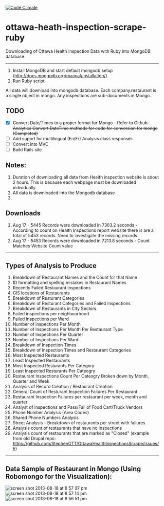 [![Code Climate](https://codeclimate.com/github/StephenOTT/ottawa-heath-inspection-scrape-ruby.png)](https://codeclimate.com/github/StephenOTT/ottawa-heath-inspection-scrape-ruby)

ottawa-heath-inspection-scrape-ruby
===================================

Downloading of Ottawa Health Inspection Data with Ruby into MongoDB database

----


1. Install MongoDB and start default mongodb setup (http://docs.mongodb.org/manual/installation/)
2. Run Ruby script

All data will download into mongodb database.  Each company.restaurant is a single object in mongo.  Any inspections are sub-documents in Mongo.

## TODO

- [x] ~~Convert Date/Times to a proper format for Mongo - Refer to Github-Analytics Convert DateTime methods for code for conversion for mongo (Completed)~~
- [ ] Add suport for multilingual (En/Fr) Analysis class responses
- [ ] Convert into MVC
- [ ] Build Rails site

## Notes:

1. Duration of downloading all data from Health inspection website is about 2 hours.  This is because each webpage must be downloaded individually.
2. All data is downloaded into the Mongodb database
3. 


## Downloads
1. Aug 17 - 5445 Records were downloaded in 7303.2 seconds - According to count on Health Inspections report website there is are a total of 5453 records.  Need to investigate the missing records
2. Aug 17 - 5453 Records were downloaded in 7213.8 seconds - Count Matches Website Count value

-----

## Types of Analysis to Produce

1. Breakdown of Restaurant Names and the Count for that Name
2. ID formatting and spelling mistakes in Restaurant Names
3. Recently Failed Restaurant Inspections
4. GIS locations of Restaurants
5. Breakdown of Resturant Categories
6. Breakdown of Resturant Categories and Failed Inspections
7. Breakdown of Restaurants in City Sectors
8. Failed inspections per neighbourhood
9. Failed inspections per Ward
10. Number of inspections Per Month
11. Number of Inspections Per Month Per Restaurant Type
12. Number of Inspections Per Quarter
13. Number of Inspections Per Ward
14. Breakdown of Inspection Times
15. Breakdown of Inspection Times and Restaurant Categories
16. Most Inspected Restaurants
17. Least Inspected Restaurants
18. Most Inspected Resturants Per Category
19. Least Inspected Resturants Per Cateogry
20. Restaurant Inspections Count Per Cateogry Broken down by Month, Quarter and Week.
21. Analysis of Record Creation / Restaurant Creation
22. General Count of Resturant Inspection Failures Per Restaurant
23. Restaurant Inspection Failures per restaurant per week, month and quarter
24. Analyst of Inspections and Pass/Fail of Food Cart/Truck Vendors
25. Phone Number Analysis (Area Codes)
26. Shared Phone Numbers Analysis
27. Street Analysis - Breakdown of restaurants per street with failures
28. Analysis count of restaurants that have no inspections
29. Analysis count of restaurants that are marked as "Closed" (example from old Drupal repo: https://github.com/StephenOTT/OttawaHealthInspectionsScrape/issues/5)



------

## Data Sample of Restaurant in Mongo (Using Robomongo for the Visualization):

![screen shot 2013-08-18 at 8 57 07 pm](https://f.cloud.github.com/assets/1994838/983548/601881a4-086a-11e3-971b-e5e9db255e82.png)
![screen shot 2013-08-18 at 8 57 14 pm](https://f.cloud.github.com/assets/1994838/983549/61d39a4c-086a-11e3-96cc-73ad9fc5296f.png)
![screen shot 2013-08-18 at 8 56 51 pm](https://f.cloud.github.com/assets/1994838/983550/638c23c2-086a-11e3-9178-170a5f06f64f.png)
